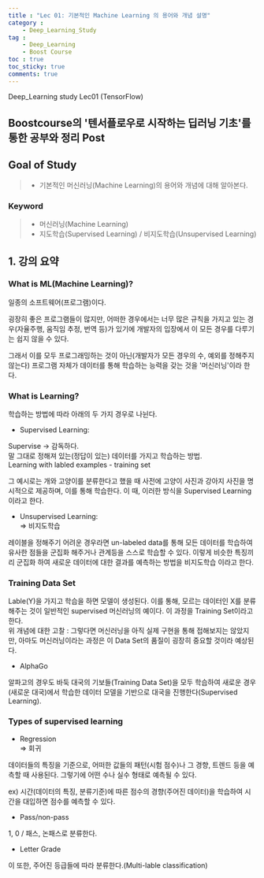 ```yaml
---
title : "Lec 01: 기본적인 Machine Learning 의 용어와 개념 설명"
category :
    - Deep_Learning_Study
tag :
    - Deep_Learning
    - Boost Course
toc : true
toc_sticky: true
comments: true
---
```


Deep_Learning study Lec01 (TensorFlow)

## Boostcourse의 '텐서플로우로 시작하는 딥러닝 기초'를 통한 공부와 정리 Post

## Goal of Study
> - 기본적인 머신러닝(Machine Learning)의 용어와 개념에 대해 알아본다.  

### Keyword
> - 머신러닝(Machine Learning)
> - 지도학습(Supervised Learning) / 비지도학습(Unsupervised Learning)

## 1. 강의 요약
### What is ML(Machine Learning)?
일종의 소프트웨어(프로그램)이다.  

굉장히 좋은 프로그램들이 많지만, 어떠한 경우에서는 너무 많은 규칙을 가지고 있는 경우(자율주행, 움직임 추정, 번역 등)가 있기에 개발자의 입장에서 이 모든 경우를 다루기는 쉽지 않을 수 있다.  

그래서 이를 모두 프로그래밍하는 것이 아닌(개발자가 모든 경우의 수, 예외를 정해주지 않는다) 프로그램 자체가 데이터를 통해 학습하는 능력을 갖는 것을 '머신러닝'이라 한다.  

### What is Learning?
학습하는 방법에 따라 아래의 두 가지 경우로 나뉜다.

- Supervised Learning:    
  
Supervise -> 감독하다.  
말 그대로 정해져 있는(정답이 있는) 데이터를 가지고 학습하는 방법.  
Learning with labled examples - training set

그 예시로는 개와 고양이를 분류한다고 했을 때 사전에 고양이 사진과 강아지 사진을 명시적으로 제공하며, 이를 통해 학습한다. 이 때, 이러한 방식을 Supervised Learning 이라고 한다.  

- Unsupervised Learning:  
=> 비지도학습

레이블을 정해주기 어려운 경우라면 un-labeled data를 통해 모든 데이터를 학습하여 유사한 점들을 군집화 해주거나 관계등을 스스로 학습할 수 있다. 이렇게 비슷한 특징끼리 군집화 하여 새로운 데이터에 대한 결과를 예측하는 방법을 비지도학습 이라고 한다.

### Training Data Set  
  
Lable(Y)을 가지고 학습을 하면 모델이 생성된다. 이를 통해, 모르는 데이터인 X를 분류해주는 것이 일반적인 supervised 머신러닝의 예이다. 이 과정을 Training Set이라고 한다.  
위 개념에 대한 고찰 : 그렇다면 머신러닝을 아직 실제 구현을 통해 접해보지는 않았지만, 아마도 머신러닝이라는 과정은 이 Data Set의 품질이 굉장히 중요할 것이라 예상된다. 

- AlphaGo  
  
알파고의 경우도 바둑 대국의 기보들(Training Data Set)을 모두 학습하여 새로운 경우(새로운 대국)에서 학습한 데이터 모델을 기반으로 대국을 진행한다(Supervised Learning).

### Types of supervised learning  

- Regression  
=> 회귀  

데이터들의 특징을 기준으로, 어떠한 값들의 패턴(시험 점수)나 그 경향, 트렌드 등을 예측할 때 사용된다. 그렇기에 어떤 수나 실수 형태로 예측될 수 있다.

ex) 시간(데이터의 특징, 분류기준)에 따른 점수의 경향(주어진 데이터)을 학습하여 시간을 대입하면 점수를 예측할 수 있다.

- Pass/non-pass  

1, 0 / 패스, 논패스로 분류한다.

- Letter Grade

이 또한, 주어진 등급들에 따라 분류한다.(Multi-lable classification)
















